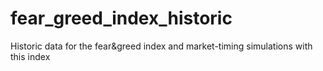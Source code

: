 # fear_greed_index_historic
Historic data for the fear&amp;greed index and market-timing simulations with this index
